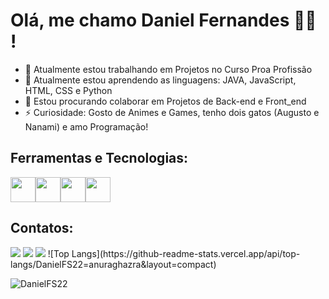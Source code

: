 # Olá, me chamo Daniel Fernandes 👋🏻 ! 

- 🔭 Atualmente estou trabalhando em Projetos no Curso Proa Profissão
- 🌱 Atualmente estou aprendendo as linguagens: JAVA, JavaScript, HTML, CSS e Python
- 👯 Estou procurando colaborar em Projetos de Back-end e Front_end
- ⚡ Curiosidade: Gosto de Animes e Games, tenho dois gatos (Augusto e Nanami) e amo Programação!

## Ferramentas e Tecnologias:

<img src="https://cdn.jsdelivr.net/gh/devicons/devicon@latest/icons/html5/html5-original-wordmark.svg" width="40" height="40"/><img src="https://cdn.jsdelivr.net/gh/devicons/devicon@latest/icons/css3/css3-original-wordmark.svg" width="40" height="40"/><img src="https://cdn.jsdelivr.net/gh/devicons/devicon@latest/icons/javascript/javascript-original.svg" width="40" height="40"/><img src="https://cdn.jsdelivr.net/gh/devicons/devicon@latest/icons/python/python-original-wordmark.svg" width="40" height="40"/>

## Contatos:

<div> 
  <a href="https://www.instagram.com/_dannox/?next=%2F" target="_blank"><img src="https://img.shields.io/badge/-Instagram-%23E4405F?style=for-the-badge&logo=instagram&logoColor=white" target="_blank"></a>
  <a href = "mailto:dannox2002@gmail.comgmail.com"><img src="https://img.shields.io/badge/-Gmail-%23333?style=for-the-badge&logo=gmail&logoColor=white" target="_blank"></a>
  <a href="https://www.linkedin.com/in/daniel-fernandes-santos-9b9609205/" target="_blank"><img src="https://img.shields.io/badge/-LinkedIn-%230077B5?style=for-the-badge&logo=linkedin&logoColor=white" target="_blank"></a> 
  ![Top Langs](https://github-readme-stats.vercel.app/api/top-langs/DanielFS22=anuraghazra&layout=compact)
  
</div>

![DanielFS22](https://github-readme-stats.vercel.app/api?username=DanielFS22&show_icons=true&theme=radical)
          
          
          
